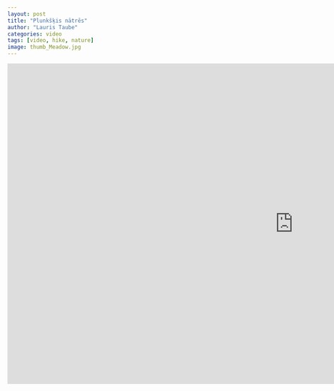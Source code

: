 ```yaml
---
layout: post
title: "Plunkšķis nātrēs"
author: "Lauris Taube"
categories: video
tags: [video, hike, nature]
image: thumb_Meadow.jpg
---
```



<iframe width="1280" height="720" src="https://www.youtube.com/embed/I1fye8cvkao" title="YouTube video player" frameborder="0" allow="accelerometer; autoplay; clipboard-write; encrypted-media; gyroscope; picture-in-picture" allowfullscreen></iframe>
